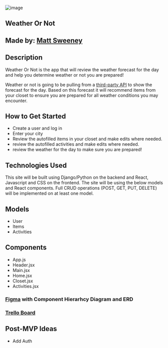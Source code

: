![image](https://tinypic.host/images/2022/11/30/Screenshot-2022-11-29-at-5.28.54-PM.png)

## Weather Or Not

## Made by: [Matt Sweeney](https://www.linkedin.com/in/sweeney-matt/)

## Description

Weather Or Not is the app that will review the weather forecast for the day and help you determine weather or not you are prepared!

Weather or not is going to be pulling from a [third-party API](https://open-meteo.com/en/docs) to show the forecast for the day. Based on this forecast it will recommend items from your closet to ensure you are prepared for all weather conditions you may encounter. 

## How to Get Started

- Create a user and log in
- Enter your city
- Review the autofilled items in your closet and make edits where needed.
- review the autofilled activities and make edits where needed.
- review the weather for the day to make sure you are prepared!

## Technologies Used

This site will be built using Django/Python on the backend and React, Javascript and CSS on the frontend. The site will be using the below models and React components. Full CRUD operations (POST, GET, PUT, DELETE) will be implemented on at least one model.

## Models

- User
- Items
- Activities

## Components

- App.js
- Header.jsx
- Main.jsx
- Home.jsx
- Closet.jsx
- Activities.jsx

### [Figma](https://www.figma.com/file/w6BoFPOl4QDWDJzLAOiZpx/Weather-Or-Not?node-id=0%3A1&t=BcHqcYUPKi91zsXQ-1) with Component Hierarhcy Diagram and ERD

### [Trello Board](https://trello.com/b/5nSNxpUd/weather-or-not)

## Post-MVP Ideas

- Add Auth
